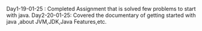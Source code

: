 Day1-19-01-25 : Completed Assignment that is solved few problems to start with java.
Day2-20-01-25: Covered the documentary of getting started with java ,about JVM,JDK,Java Features,etc.

